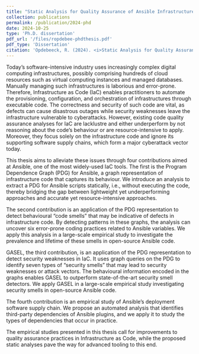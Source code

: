 ```yaml
---
title: "Static Analysis for Quality Assurance of Ansible Infrastructure-as-Code Artefacts"
collection: publications
permalink: /publication/2024-phd
date: 2024-10-25
type: 'Ph.D. dissertation'
pdf_url: '/files/ropdebee-phdthesis.pdf'
pdf_type: 'Dissertation'
citation: 'Opdebeeck, R. (2024). <i>Static Analysis for Quality Assurance of Ansible Infrastructure-as-Code Artefacts</i>. Ph.D. dissertation, Vrije Universiteit Brussel.'
---
```

Today’s software-intensive industry uses increasingly complex digital computing infrastructures, possibly comprising hundreds of cloud resources such as virtual computing instances and managed databases. Manually managing such infrastructures is laborious and error-prone. Therefore, Infrastructure as Code (IaC) enables practitioners to automate the provisioning, configuration, and orchestration of infrastructures through executable code. The correctness and security of such code are vital, as defects can cause disastrous outages while security weaknesses leave the infrastructure vulnerable to cyberattacks. However, existing code quality assurance analyses for IaC are lacklustre and either underperform by not reasoning about the code’s behaviour or are resource-intensive to apply. Moreover, they focus solely on the infrastructure code and ignore its supporting software supply chains, which form a major cyberattack vector today.

This thesis aims to alleviate these issues through four contributions aimed at Ansible, one of the most widely-used IaC tools. The first is the Program Dependence Graph (PDG) for Ansible, a graph representation of infrastructure code that captures its behaviour. We introduce an analysis to extract a PDG for Ansible scripts statically, i.e., without executing the code, thereby bridging the gap between lightweight yet underperforming approaches and accurate yet resource-intensive approaches.

The second contribution is an application of the PDG representation to detect behavioural “code smells” that may be indicative of defects in infrastructure code. By detecting patterns in these graphs, the analysis can uncover six error-prone coding practices related to Ansible variables. We apply this analysis in a large-scale empirical study to investigate the prevalence and lifetime of these smells in open-source Ansible code.

GASEL, the third contribution, is an application of the PDG representation to detect security weaknesses in IaC. It uses graph queries on the PDG to identify seven types of “security smells” that may lead to security weaknesses or attack vectors. The behavioural information encoded in the graphs enables GASEL to outperform state-of-the-art security smell detectors. We apply GASEL in a large-scale empirical study investigating security smells in open-source Ansible code.

The fourth contribution is an empirical study of Ansible’s deployment software supply chain. We propose an automated analysis that identifies third-party dependencies of Ansible plugins, and we apply it to study the types of dependencies that occur in practice.

The empirical studies presented in this thesis call for improvements to quality assurance practices in Infrastructure as Code, while the proposed static analyses pave the way for advanced tooling to this end.
